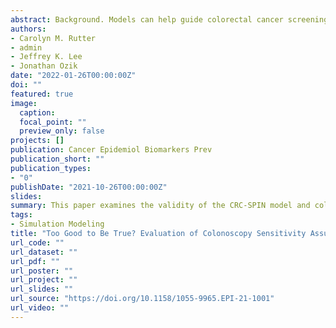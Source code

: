```yaml
---
abstract: Background. Models can help guide colorectal cancer screening policy. Although models are carefully calibrated and validated, there is less scrutiny of assumptions about test performance. Methods. We examined the validity of the CRC-SPIN model and colonoscopy sensitivity assumptions. Standard sensitivity assumptions, consistent with published decision analyses, assume sensitivity equal to 0.75 for diminutive adenomas (<6 mm), 0.85 for small adenomas (6–10 mm), 0.95 for large adenomas (≥10 mm), and 0.95 for preclinical cancer. We also selected adenoma sensitivity that resulted in more accurate predictions. Targets were drawn from the Wheat Bran Fiber study. We examined how well the model predicted outcomes measured over a three-year follow-up period, including the number of adenomas detected, the size of the largest adenoma detected, and incident colorectal cancer. / Results. Using standard sensitivity assumptions, the model predicted adenoma prevalence that was too low (42.5% versus 48.9% observed, with 95% confidence interval 45.3%–50.7%) and detection of too few large adenomas (5.1% versus 14.% observed, with 95% confidence interval 11.8%–17.4%). Predictions were close to targets when we set sensitivities to 0.20 for diminutive adenomas, 0.60 for small adenomas, 0.80 for 10- to 20-mm adenomas, and 0.98 for adenomas 20 mm and larger. / Conclusions. Colonoscopy may be less accurate than currently assumed, especially for diminutive adenomas. Alternatively, the CRC-SPIN model may not accurately simulate onset and progression of adenomas in higher-risk populations. / Impact. Misspecification of either colonoscopy sensitivity or disease progression in high-risk populations may affect the predicted effectiveness of colorectal cancer screening. When possible, decision analyses used to inform policy should address these uncertainties.
authors:
- Carolyn M. Rutter
- admin
- Jeffrey K. Lee
- Jonathan Ozik
date: "2022-01-26T00:00:00Z"
doi: ""
featured: true
image:
  caption:
  focal_point: ""
  preview_only: false
projects: []
publication: Cancer Epidemiol Biomarkers Prev
publication_short: ""
publication_types:
- "0"
publishDate: "2021-10-26T00:00:00Z"
slides:
summary: This paper examines the validity of the CRC-SPIN model and colonoscopy sensitivity assumptions.
tags:
- Simulation Modeling
title: "Too Good to Be True? Evaluation of Colonoscopy Sensitivity Assumptions Used in Policy Models"
url_code: ""
url_dataset: ""
url_pdf: ""
url_poster: ""
url_project: ""
url_slides: ""
url_source: "https://doi.org/10.1158/1055-9965.EPI-21-1001"
url_video: ""
---
```



